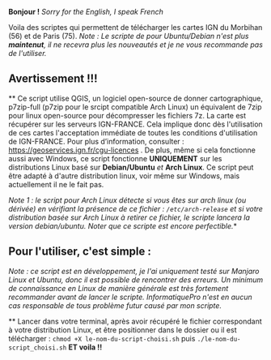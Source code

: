 **Bonjour !**
*Sorry for the English, I speak French*

Voila des scriptes qui permettent de télécharger les cartes IGN du Morbihan (56) et de Paris (75).
*Note : Le scripte de pour Ubuntu/Debian n'est plus **maintenut**, il ne recevra plus les nouveautés et je ne vous recommande pas de l'utiliser.*

## Avertissement !!!

**
Ce script utilise QGIS, un logiciel open-source de donner cartographique, p7zip-full (p7zip pour le srcipt compatible Arch Linux) un équivalent de 7zip pour linux open-source pour décompresser les fichiers 7z. La carte est récupérer sur les serveurs IGN-FRANCE. Cela implique donc dès l'utilisation de ces cartes l'acceptation immédiate de toutes les conditions d'utilisation de IGN-FRANCE. Pour plus d’information, consulter : https://geoservices.ign.fr/cgu-licences .
De plus, même si cela fonctionne aussi avec Windows, ce script fonctionne **UNIQUEMENT** sur les distributions Linux basé sur **Debian/Ubuntu** *et* **Arch Linux**. Ce script peut être adapté à d'autre distribution linux, voir même sur Windows, mais actuellement il ne le fait pas.

*Note 1 : le script pour Arch Linux détecte si vous êtes sur arch linux (ou dérivée) en vérifiant la présence de ce fichier : `/etc/arch-release` et si votre distribution basée sur Arch Linux à retirer ce fichier, le scripte lancera la version debian/ubuntu. Noter que ce scripte est encore perfectible.**


## Pour l'utiliser, c'est simple :

*Note : ce script est en développement, je l'ai uniquement testé sur Manjaro Linux et Ubuntu, donc il est possible de rencontrer des erreurs. Un minimum de connaissance en Linux de manière générale est très fortement recommander avant de lancer le scripte. InformatiquePro n'est en aucun cas responsable de tous problème futur causé par mon scripte.*

**
Lancer dans votre terminal, après avoir récupéré le fichier correspondant à votre distribution Linux, et être positionner dans le dossier ou il est télécharger : `chmod +X le-nom-du-script-choisi.sh` puis `./le-nom-du-script_choisi.sh`
**ET voila !!**
